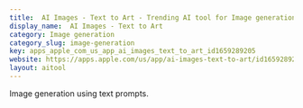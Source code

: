 ```yaml
---
title:  AI Images - Text to Art - Trending AI tool for Image generation and best alternatives
display_name:  AI Images - Text to Art
category: Image generation
category_slug: image-generation
key: apps_apple_com_us_app_ai_images_text_to_art_id1659289205
website: https://apps.apple.com/us/app/ai-images-text-to-art/id1659289205
layout: aitool
---
```


Image generation using text prompts.
